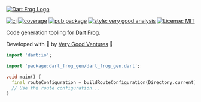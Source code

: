 [![Dart Frog Logo][logo]][dart_frog_link]

[![ci][ci_badge]][ci_link]
[![coverage][coverage_badge]][ci_link]
[![pub package][pub_badge]][pub_link]
[![style: very good analysis][very_good_analysis_badge]][very_good_analysis_link]
[![License: MIT][license_badge]][license_link]

Code generation tooling for [Dart Frog][dart_frog_link].

Developed with 💙 by [Very Good Ventures][very_good_ventures_link] 🦄

```dart
import 'dart:io';

import 'package:dart_frog_gen/dart_frog_gen.dart';

void main() {
  final routeConfiguration = buildRouteConfiguration(Directory.current);
  // Use the route configuration...
}
```

[ci_badge]: https://github.com/VeryGoodOpenSource/dart_frog/actions/workflows/dart_frog_gen.yaml/badge.svg?branch=main
[ci_link]: https://github.com/VeryGoodOpenSource/dart_frog/actions/workflows/dart_frog_gen.yaml
[coverage_badge]: https://raw.githubusercontent.com/VeryGoodOpenSource/dart_frog/main/packages/dart_frog_gen/coverage_badge.svg
[dart_frog_link]: https://github.com/verygoodopensource/dart_frog
[dart_frog_link]: https://github.com/verygoodopensource/dart_frog
[license_badge]: https://img.shields.io/badge/license-MIT-blue.svg
[license_link]: https://opensource.org/licenses/MIT
[logo]: https://raw.githubusercontent.com/VeryGoodOpenSource/dart_frog/alestiago/readme-single-logo/assets/dart_frog_logo.png
[pub_badge]: https://img.shields.io/pub/v/dart_frog_gen.svg
[pub_link]: https://pub.dartlang.org/packages/dart_frog_gen
[very_good_analysis_badge]: https://img.shields.io/badge/style-very_good_analysis-B22C89.svg
[very_good_analysis_link]: https://pub.dev/packages/very_good_analysis
[very_good_ventures_link]: https://verygood.ventures
